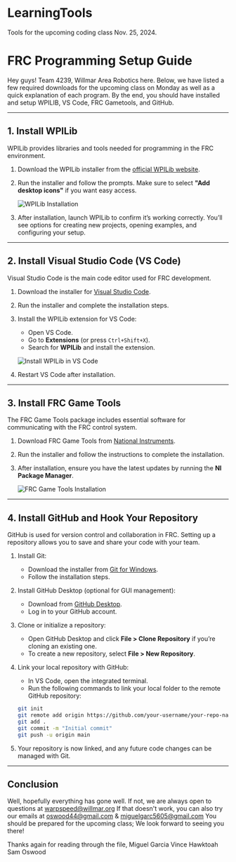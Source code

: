 # LearningTools
Tools for the upcoming coding class Nov. 25, 2024.

# FRC Programming Setup Guide

Hey guys! Team 4239, Willmar Area Robotics here. 
Below, we have listed a few required downloads for the upcoming class on Monday as well as a quick explanation of each program.
By the end, you should have installed and setup WPILIB, VS Code, FRC Gametools, and GitHub.

---

## 1. Install WPILib

WPILib provides libraries and tools needed for programming in the FRC environment.

1. Download the WPILib installer from the [official WPILib website](https://frcmaven.wpi.edu/api/download/installer/v2024.3.2/Win64/WPILib_Windows-2024.3.2.iso).
2. Run the installer and follow the prompts. Make sure to select **"Add desktop icons"** if you want easy access.

   ![WPILib Installation](https://link-to-wpilib-image.png)

3. After installation, launch WPILib to confirm it’s working correctly. You’ll see options for creating new projects, opening examples, and configuring your setup.

---

## 2. Install Visual Studio Code (VS Code)

Visual Studio Code is the main code editor used for FRC development.

1. Download the installer for [Visual Studio Code](https://code.visualstudio.com/).
2. Run the installer and complete the installation steps.
3. Install the WPILib extension for VS Code:
   - Open VS Code.
   - Go to **Extensions** (or press `Ctrl+Shift+X`).
   - Search for **WPILib** and install the extension.

   ![Install WPILib in VS Code](https://link-to-vscode-extension-image.png)

4. Restart VS Code after installation.

---

## 3. Install FRC Game Tools

The FRC Game Tools package includes essential software for communicating with the FRC control system.

1. Download FRC Game Tools from [National Instruments](https://www.ni.com/en-us/support/downloads/drivers/download.frc-game-tools.html).
2. Run the installer and follow the instructions to complete the installation.
3. After installation, ensure you have the latest updates by running the **NI Package Manager**.

   ![FRC Game Tools Installation](https://link-to-game-tools-image.png)

---

## 4. Install GitHub and Hook Your Repository

GitHub is used for version control and collaboration in FRC. Setting up a repository allows you to save and share your code with your team.

1. Install Git:
   - Download the installer from [Git for Windows](https://git-scm.com/download/win).
   - Follow the installation steps.
2. Install GitHub Desktop (optional for GUI management):
   - Download from [GitHub Desktop](https://desktop.github.com/).
   - Log in to your GitHub account.
3. Clone or initialize a repository:
   - Open GitHub Desktop and click **File > Clone Repository** if you’re cloning an existing one.
   - To create a new repository, select **File > New Repository**.
4. Link your local repository with GitHub:
   - In VS Code, open the integrated terminal.
   - Run the following commands to link your local folder to the remote GitHub repository:

   ```bash
   git init
   git remote add origin https://github.com/your-username/your-repo-name.git
   git add .
   git commit -m "Initial commit"
   git push -u origin main
   ```

5. Your repository is now linked, and any future code changes can be managed with Git.

---

## Conclusion

Well, hopefully everything has gone well. 
If not, we are always open to questions at warpspeed@willmar.org
If that doesn't work, you can also try our emails at oswood44@gmail.com & miguelgarc5605@gmail.com
You should be prepared for the upcoming class; We look forward to seeing you there!

Thanks again for reading through the file, 
   Miguel Garcia
   Vince Hawktoah
   Sam Oswood
